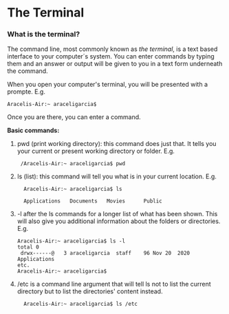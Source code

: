 # The Terminal

### What is the terminal? ###

The command line, most commonly known as *the terminal*, is a text based interface to your computer´s system. You can enter commands by typing them and an answer or output will be given to you in a text form underneath the command. 

When you open your computer's terminal, you will be presented with a prompte. E.g. 

    Aracelis-Air:~ araceligarcia$
    
Once you are there, you can enter a command. 

**Basic commands:**

1. pwd (print working directory): this command does just that. It tells you your current or present working directory or folder. E.g.

        /Aracelis-Air:~ araceligarcia$ pwd
    
2. ls (list): this command will tell you what is in your current location. E.g.

         Aracelis-Air:~ araceligarcia$ ls
   
         Applications	Documents	Movies		Public
 
 3. -l after the ls commands for a longer list of what has been shown. This will also give you additional information about the folders or directories. E.g.
 
        Aracelis-Air:~ araceligarcia$ ls -l
        total 0
         drwx------@   3 araceligarcia  staff    96 Nov 20  2020 Applications
        etc.
        Aracelis-Air:~ araceligarcia$ 
    
4. /etc is a command line argument that will tell ls not to list the current directory but to list the directories' content instead. 

         Aracelis-Air:~ araceligarcia$ ls /etc

